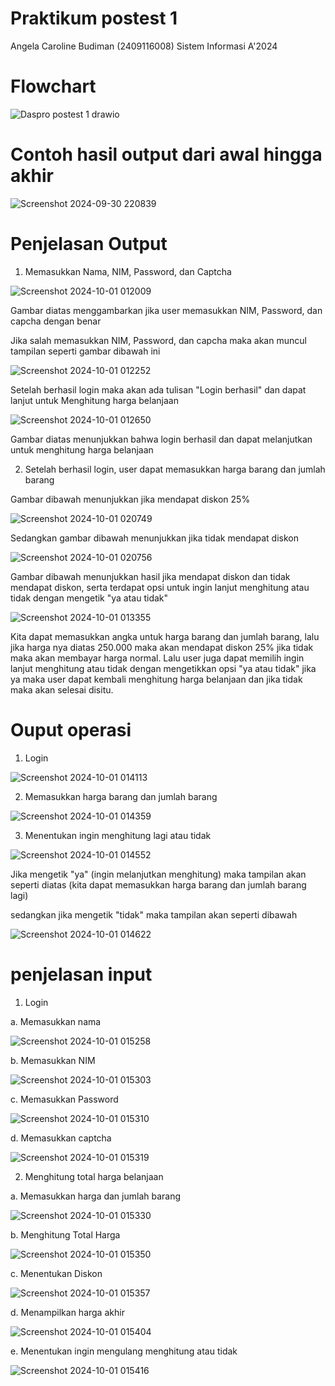 # Praktikum postest 1
Angela Caroline Budiman (2409116008) Sistem Informasi A'2024

# Flowchart
![Daspro postest 1 drawio](https://github.com/user-attachments/assets/df7e4756-33a6-4281-8937-a4c4badc0bd4)

# Contoh hasil output dari awal hingga akhir
![Screenshot 2024-09-30 220839](https://github.com/user-attachments/assets/f4314311-0b5b-4692-a4dd-021d1b1f3e71)

# Penjelasan Output
1. Memasukkan Nama, NIM, Password, dan Captcha
   
![Screenshot 2024-10-01 012009](https://github.com/user-attachments/assets/937201c5-0941-4fab-80a4-cdb887ac7202)

Gambar diatas menggambarkan jika user memasukkan NIM, Password, dan capcha dengan benar

Jika salah memasukkan NIM, Password, dan capcha maka akan muncul tampilan seperti gambar dibawah ini

![Screenshot 2024-10-01 012252](https://github.com/user-attachments/assets/73dcd244-6ada-4bfb-806b-0653ed06c99b)

Setelah berhasil login maka akan ada tulisan "Login berhasil" dan dapat lanjut untuk Menghitung harga belanjaan

![Screenshot 2024-10-01 012650](https://github.com/user-attachments/assets/9388d7ff-0dae-4f3d-9c6f-abab09aa9d76)

Gambar diatas menunjukkan bahwa login berhasil dan dapat melanjutkan untuk menghitung harga belanjaan

2. Setelah berhasil login, user dapat memasukkan harga barang dan jumlah barang

Gambar dibawah menunjukkan jika mendapat diskon 25%

![Screenshot 2024-10-01 020749](https://github.com/user-attachments/assets/ab617126-5a89-4b2c-8f6f-b9e18df4ee9d)

Sedangkan gambar dibawah menunjukkan jika tidak mendapat diskon

![Screenshot 2024-10-01 020756](https://github.com/user-attachments/assets/91a4502d-08c2-4e37-819a-c304fd35f255)

Gambar dibawah menunjukkan hasil jika mendapat diskon dan tidak mendapat diskon, serta terdapat opsi untuk ingin lanjut menghitung atau tidak dengan mengetik "ya atau tidak"

![Screenshot 2024-10-01 013355](https://github.com/user-attachments/assets/5eb0ab8a-e8fc-402f-a686-dc5084692162)

Kita dapat memasukkan angka untuk harga barang dan jumlah barang, lalu jika harga nya diatas 250.000 maka akan mendapat diskon 25% jika tidak maka akan membayar harga normal. Lalu user juga dapat memilih ingin lanjut menghitung atau tidak dengan mengetikkan opsi "ya atau tidak" jika ya maka user dapat kembali menghitung harga belanjaan dan jika tidak maka akan selesai disitu.

# Ouput operasi

1. Login

![Screenshot 2024-10-01 014113](https://github.com/user-attachments/assets/c98ad5f1-eca5-48fb-bbaa-182625dbf06a)

2. Memasukkan harga barang dan jumlah barang
   
![Screenshot 2024-10-01 014359](https://github.com/user-attachments/assets/f30d5008-d271-4ba4-abc9-e7a3771772a8)

3. Menentukan ingin menghitung lagi atau tidak
   
![Screenshot 2024-10-01 014552](https://github.com/user-attachments/assets/9fda3ee2-ea42-4706-883c-5b89bfd83d14)

Jika mengetik "ya" (ingin melanjutkan menghitung) maka tampilan akan seperti diatas (kita dapat memasukkan harga barang dan jumlah barang lagi)

sedangkan jika mengetik "tidak" maka tampilan akan seperti dibawah

![Screenshot 2024-10-01 014622](https://github.com/user-attachments/assets/90cbe6f1-030a-4ee6-a30f-55c4339aefb5)


# penjelasan input

1. Login
   
a. Memasukkan nama

![Screenshot 2024-10-01 015258](https://github.com/user-attachments/assets/a64ac038-714c-4554-99d1-1ec521f1ad35)

b. Memasukkan NIM

![Screenshot 2024-10-01 015303](https://github.com/user-attachments/assets/f81c1a0b-8203-488a-8bcf-f6c48dc32817)

c. Memasukkan Password

![Screenshot 2024-10-01 015310](https://github.com/user-attachments/assets/a0031fb8-6ed6-43a1-98a6-1fbb724e6b8b)

d. Memasukkan captcha

![Screenshot 2024-10-01 015319](https://github.com/user-attachments/assets/fd7496ce-b43c-4263-9ee1-b4bfa8eda350)

2. Menghitung total harga belanjaan

a. Memasukkan harga dan jumlah barang

![Screenshot 2024-10-01 015330](https://github.com/user-attachments/assets/701e7725-65a6-4cf3-b331-7fcfefca465f)

b. Menghitung Total Harga

![Screenshot 2024-10-01 015350](https://github.com/user-attachments/assets/ce52aa7f-90ea-4140-9c74-27ee949f7dde)

c. Menentukan Diskon

![Screenshot 2024-10-01 015357](https://github.com/user-attachments/assets/d71c587b-6ce9-4ac2-8a1f-9e4a981d8061)

d. Menampilkan harga akhir

![Screenshot 2024-10-01 015404](https://github.com/user-attachments/assets/1e658278-1f62-46e7-9235-44e278dac299)

e. Menentukan ingin mengulang menghitung atau tidak

![Screenshot 2024-10-01 015416](https://github.com/user-attachments/assets/19cb6db3-30cf-40bc-8001-f1924d0411f9)
